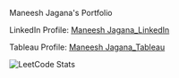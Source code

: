 Maneesh Jagana's Portfolio

LinkedIn Profile: [Maneesh Jagana_LinkedIn](https://www.linkedin.com/in/mjagana)

Tableau Profile: [Maneesh Jagana_Tableau](https://public.tableau.com/app/profile/maneesh.jagana/vizzes)

![LeetCode Stats](https://leetcode.card.workers.dev/ManeeshJ?theme=dark&font=baloo&extension=null)

<!-- ![Codewars](https://github.r2v.ch/codewars?user=mjagana25&stroke=red)
<!--START_SECTION:badges-->
<!--END_SECTION:badges-->


<!--
**mjagana/mjagana** is a ✨ _special_ ✨ repository because its `README.md` (this file) appears on your GitHub profile.

Here are some ideas to get you started:

- 🔭 I’m currently working on ...
- 🌱 I’m currently learning ...
- 👯 I’m looking to collaborate on ...
- 🤔 I’m looking for help with ...
- 💬 Ask me about ...
- 📫 How to reach me: ...
- 😄 Pronouns: ...
- ⚡ Fun fact: ...
--> 
